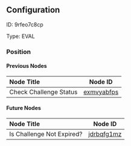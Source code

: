 # 
## Configuration
ID:  9rfeo7c8cp

Type: EVAL 








### Position

#### Previous Nodes
| Node Title | Node ID |
| :------------- | ------------ |
| Check Challenge Status | [exmvyabfps](./exmvyabfps.md) | 
 
 #### Future Nodes
| Node Title | Node ID |
| :------------- | ------------ |
| Is Challenge Not Expired? |[jdrbqfg1mz](./jdrbqfg1mz.md) | 